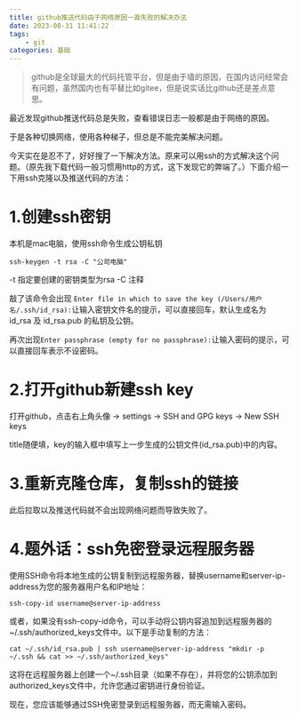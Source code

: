 ```yaml
---
title: github推送代码由于网络原因一直失败的解决办法
date: 2023-08-31 11:41:22
tags:
    - git
categories: 基础
---
```

> github是全球最大的代码托管平台，但是由于墙的原因，在国内访问经常会有问题，虽然国内也有平替比如gitee，但是说实话比github还是差点意思。

最近发现github推送代码总是失败，查看错误日志一般都是由于网络的原因。

于是各种切换网络，使用各种梯子，但总是不能完美解决问题。

今天实在是忍不了，好好搜了一下解决方法。原来可以用ssh的方式解决这个问题。（原先我下载代码一般习惯用http的方式，这下发现它的弊端了。）下面介绍一下用ssh克隆以及推送代码的方法：

# 1.创建ssh密钥
本机是mac电脑，使用ssh命令生成公钥私钥
```
ssh-keygen -t rsa -C "公司电脑"
```
-t 指定要创建的密钥类型为rsa
-C 注释

敲了该命令会出现 `Enter file in which to save the key (/Users/用户名/.ssh/id_rsa):`让输入密钥文件名的提示，可以直接回车，默认生成名为 id_rsa 及 id_rsa.pub 的私钥及公钥。

再次出现`Enter passphrase (empty for no passphrase):`让输入密码的提示，可以直接回车表示不设密码。

# 2.打开github新建ssh key
打开github，点击右上角头像 -> settings -> SSH and GPG keys -> New SSH keys

title随便填，key的输入框中填写上一步生成的公钥文件(id_rsa.pub)中的内容。

# 3.重新克隆仓库，复制ssh的链接
此后拉取以及推送代码就不会出现网络问题而导致失败了。


# 4.题外话：ssh免密登录远程服务器
使用SSH命令将本地生成的公钥复制到远程服务器，替换username和server-ip-address为您的服务器用户名和IP地址：
```
ssh-copy-id username@server-ip-address
```
或者，如果没有ssh-copy-id命令，可以手动将公钥内容追加到远程服务器的~/.ssh/authorized_keys文件中。以下是手动复制的方法：
```
cat ~/.ssh/id_rsa.pub | ssh username@server-ip-address "mkdir -p ~/.ssh && cat >> ~/.ssh/authorized_keys"
```
这将在远程服务器上创建一个~/.ssh目录（如果不存在），并将您的公钥添加到authorized_keys文件中，允许您通过密钥进行身份验证。

现在，您应该能够通过SSH免密登录到远程服务器，而无需输入密码。



